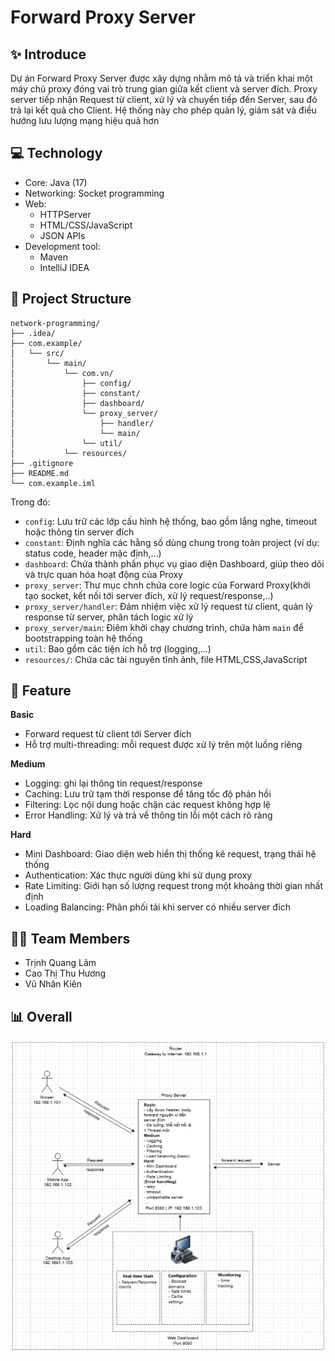 # Forward Proxy Server

## ✨ Introduce

Dự án Forward Proxy Server được xây dựng nhằm mô tả và triển khai một máy chủ proxy đóng vai trò trung gian giữa kết client và server đích. Proxy server tiếp nhận Request từ client, xử lý và chuyển 
tiếp đến Server, sau đó trả lại kết quả cho Client. Hệ thống này cho phép quản lý, giám sát và điều hướng lưu lượng mạng hiệu quả hơn

## 💻 Technology
- Core: Java (17)
- Networking: Socket programming
- Web:
  - HTTPServer 
  - HTML/CSS/JavaScript
  - JSON APIs
- Development tool:
  - Maven
  - IntelliJ IDEA

## 📂 Project Structure

```
network-programming/
├── .idea/
├── com.example/
│   └── src/
│       └── main/
│           └── com.vn/
│               ├── config/
│               ├── constant/
│               ├── dashboard/
│               └── proxy_server/
│                   ├── handler/
│                   └── main/
│               └── util/
│           └── resources/
├── .gitignore
├── README.md
└── com.example.iml
```
Trong đó:
- `config`: Lưu trữ các lớp cấu hình hệ thống, bao gồm lắng nghe, timeout hoặc thông tin server đích
- `constant`: Định nghĩa các hằng số dùng chung trong toàn project (ví dụ: status code, header mặc định,...)
- `dashboard`: Chứa thành phần phục vụ giao diện Dashboard, giúp theo dõi và trực quan hóa hoạt động của Proxy
- `proxy_server`: Thư mục chnh chứa core logic của Forward Proxy(khởi tạo socket, kết nối tới server đích, xử lý request/response,..)
- `proxy_server/handler`: Đảm nhiệm việc xử lý request từ client, quản lý response từ server, phân tách logic xử lý
- `proxy_server/main`: Điêm khởi chạy chương trình, chứa hàm `main` để bootstrapping toàn hệ thống
- `util`: Bao gồm các tiện ích hỗ trợ (logging,...)
- `resources/`: Chứa các tài nguyên tĩnh ảnh, file HTML,CSS,JavaScript

## 🚀 Feature

**Basic**
- Forward request từ client tới Server đích
- Hỗ trợ multi-threading: mỗi request được xử lý trên một luồng riêng

**Medium**
- Logging: ghi lại thông tin request/response
- Caching: Lưu trữ tạm thời response để tăng tốc  độ phản hồi
- Filtering: Lọc nội dung hoặc chặn các request không hợp lệ
- Error Handling: Xử lý và trả về thông tin lỗi một cách rõ ràng

**Hard**
- Mini Dashboard: Giao diện web hiển thị thống kê request, trạng thái hệ thống
- Authentication: Xác thực người dùng khi sử dụng proxy
- Rate Limiting: Giới hạn số lượng request trong một khoảng thời gian nhất định
- Loading Balancing: Phân phối tải khi server có nhiều server đích

## 👨‍💻 Team Members

- Trịnh Quang Lâm
- Cao Thị Thu Hương
- Vũ Nhân Kiên

## 📊 Overall

![alt text](public/img.png)